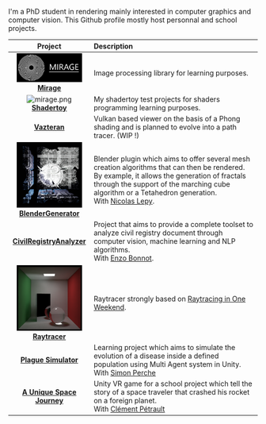 I'm a PhD student in rendering mainly interested in computer graphics and computer vision. This Github profile mostly host personnal and school projects.

| Project                                                                                                                                                                                           | Description                                                                                                                                                                                                                                                                                               |
|:-------------------------------------------------------------------------------------------------------------------------------------------------------------------------------------------------:|:--------------------------------------------------------------------------------------------------------------------------------------------------------------------------------------------------------------------------------------------------------------------------------------------------------- |
| <img title="" src="https://github.com/PlathC/PlathC/blob/master/img/mirage.png" alt="mirage.png" width="132" data-align="inline"><br/>[**Mirage**](https://github.com/PlathC/Mirage)                       | Image processing library for learning purposes.                                                                                                                                                                                                                                                           |
| <img title="" src="https://www.shadertoy.com/media/users/PlathC/profile.png" alt="mirage.png" width="132" data-align="inline"><br/>[**Shadertoy**](https://www.shadertoy.com/user/PlathC)                  | My shadertoy test projects for shaders programming learning purposes.                                                                                                                                                                                                                       |
| **[Vazteran](https://github.com/PlathC/Vazteran)**                                                                                                                                 | Vulkan based viewer on the basis of a Phong shading and is planned to evolve into a path tracer. (WIP !) |
| <img src="https://github.com/PlathC/PlathC/blob/master/img/mandelbox1.png" title="" alt="mandelbox1.png" width="132"><br/>**[BlenderGenerator](https://github.com/PlathC/BlenderGenerator)**                   | Blender plugin which aims to offer several mesh creation algorithms that can then be rendered. By example, it allows the generation of fractals through the support of the marching cube algorithm or a Tetahedron generation.<br/>With [Nicolas Lepy](https://github.com/nicolasLepy). |
| **[CivilRegistryAnalyzer](https://github.com/PlathC/CivilRegistryAnalyser)**                                                                                                                      | Project that aims to provide a complete toolset to analyze civil registry document through computer vision, machine learning and NLP algorithms.<br/>With [Enzo Bonnot](https://github.com/enzo-bonnot).                                                                                 |
| <img title="" src="https://github.com/PlathC/PlathC/blob/master/img/raytracer.png" alt="raytracer.png" width="132"><br/>**[Raytracer](https://github.com/PlathC/Raytracer)** | Raytracer strongly based on [Raytracing in One Weekend](https://raytracing.github.io/books/RayTracingInOneWeekend.html).                                                                                                                                                                 |
| **[Plague Simulator](https://github.com/PlathC/PlagueSimulator)**                                                                                                                                 | Learning project which aims to simulate the evolution of a disease inside a defined population using Multi Agent system in Unity.<br/>With [Simon Perche](https://github.com/SimonPerche) |
| **[A Unique Space Journey](https://github.com/PlathC/AUniqueSpaceJourney)**                                                                                                                                 | Unity VR game for a school project which tell the story of a space traveler that crashed his rocket on a foreign planet.<br/>With [Clément Pétrault](https://github.com/fatalkiller) |
